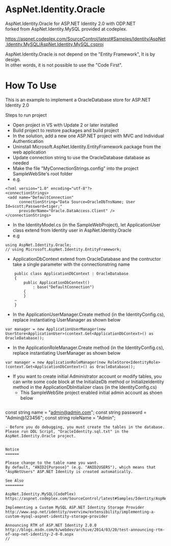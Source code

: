 AspNet.Identity.Oracle
======================

AspNet.Identity.Oracle for ASP.NET Identity 2.0 with ODP.NET  
forked from AspNet.Identity.MySQL provided at codeplex.

https://aspnet.codeplex.com/SourceControl/latest#Samples/Identity/AspNet.Identity.MySQL/AspNet.Identity.MySQL.csproj  

AspNet.Identity.Oracle is not depend on the "Entity Framework", It is by design.  
In other words, it is not possible to use the "Code First".

How To Use
==========

This is an example to implement a OracleDatabase store for ASP.NET Identity 2.0

Steps to run project

- Open project in VS with Update 2 or later installed
- Build project to restore packages and build project
- In the solution, add a new one ASP.NET project with MVC and Individual Authentication
- Uninstall Microsoft.AspNet.Identity.EntityFramework package from the web application
- Update connection string to use the OracleDatabase database as needed
 - Make the file "MyConnectionStrings.config" into the project SampleWebSite's root folder
 - e.g.
 ```
<?xml version="1.0" encoding="utf-8"?>
<connectionStrings>
  <add name="DefaultConnection"
       connectionString="Data Source=OracleDbTnsName; User Id=scott;Password=tiger;"
       providerName="Oracle.DataAccess.Client" />
</connectionStrings>
 ```
- In the IdentityModel.cs (in the SampleWebProject),
 let ApplicationUser class extend from Identity user in AspNet.Identity.Oracle
 - e.g
 ```
 using AspNet.Identity.Oracle;
 // using Microsoft.AspNet.Identity.EntityFramework;
 ```
- ApplicationDbContext extend from OracleDatabase and the contructor take a single parameter with the connectionstring name
```
    public class ApplicationDbContext : OracleDatabase
    {
        public ApplicationDbContext()
            : base("DefaultConnection")
        {
        }
	~
	}
```
- In the ApplicationUserManager.Create method (in the IdentityConfig.cs), replace instantiating UserManager as shown below
```
var manager = new ApplicationUserManager(new UserStore<ApplicationUser>(context.Get<ApplicationDbContext>() as OracleDatabase));
```
- In the ApplicationRoleManager.Create method (in the IdentityConfig.cs), replace instantiating UserManager as shown below
```
var manager = new ApplicationRoleManager(new RoleStore<IdentityRole>(context.Get<ApplicationDbContext>() as OracleDatabase));
```
- If you want to create initial Administrator account or modify tables,
  you can write some code block at the InitializeDb method or InitializeIdentity method
  in the ApplicationDbInitializer class (in the IdentityConfig.cs)
  - This SampleWebSite project enabled initial admin account as shoen below
  ```
const string name = "admin@admin.com";
const string password = "Admin@123456";
const string roleName = "Admin";  
  ```
- Before you do debugging, you must create the tables in the database.
 Please run DDL Script, "OracleIdentity.sql.txt" in the AspNet.Identity.Oracle project.


Notice
======

Please change to the table name you want.  
By default, "ANID2{Purpose}" (e.g. "ANID2USERS"), which means that "AspNetUsers" ASP.NET Identity is created automatically.  

See Also
========

AspNet.Identity.MySQL(CodePlex)  
https://aspnet.codeplex.com/SourceControl/latest#Samples/Identity/AspNet.Identity.MySQL/AspNet.Identity.MySQL.csproj  

Implementing a Custom MySQL ASP.NET Identity Storage Provider 
http://www.asp.net/identity/overview/extensibility/implementing-a-custom-mysql-aspnet-identity-storage-provider  

Announcing RTM of ASP.NET Identity 2.0.0  
http://blogs.msdn.com/b/webdev/archive/2014/03/20/test-announcing-rtm-of-asp-net-identity-2-0-0.aspx  
//
